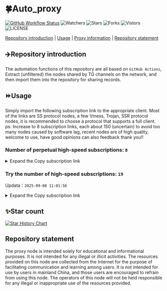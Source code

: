 # 🍀Auto_proxy
[![GitHub Workflow Status](https://img.shields.io/github/actions/workflow/status/PangTouY00/Auto_proxy/main.yml?branch=main)](https://github.com/PangTouY00/Auto_proxy/actions/workflows/main.yml?branch=main) 
![Watchers](https://img.shields.io/github/watchers/w1770946466/Auto_proxy) ![Stars](https://img.shields.io/github/stars/PangTouY00/Auto_proxy) ![Forks](https://img.shields.io/github/forks/w1770946466/Auto_proxy) ![Vistors](https://visitor-badge.laobi.icu/badge?page_id=PangTouY00.Auto_proxy) ![LICENSE](https://img.shields.io/badge/license-CC%20BY--SA%204.0-green.svg)

[Repository introduction](https://github.com/PangTouY00/Auto_proxy#Repositoryintroduction) | [Usage](https://github.com/PangTouY00/Auto_proxy#Usage) | [Proxy information](https://github.com/PangTouY00/Auto_proxy#Proxyinformation) | [Repository statement](https://github.com/PangTouY00/Auto_proxy#Repositorystatement)

## ✈️Repository introduction
The automation functions of this repository are all based on `GitHub Actions`,
Extract (unfiltered) the nodes shared by TG channels on the network, and then import them into the repository for sharing records.

## ⏩Usage
Simply import the following subscription link to the appropriate client. Most of the links are SS protocol nodes, a few Vmess, Trojan, SSR protocol nodes, it is recommended to choose a protocol that supports a full client.
ps: Increase to 8 subscription links, each about 150 (uncertain) to avoid too many nodes caused by software lag, recent nodes are of high quality, welcome to use, have good opinions can also feedback thank you!!

### Number of perpetual high-speed subscriptions: `8`

<details>
  <summary>Expand the Copy subscription link</summary>

  
- [Multiprotocol Base64 encoding](https://raw.githubusercontent.com/PangTouY00/Auto_proxy/main/Long_term_subscription1)
`https://raw.githubusercontent.com/PangTouY00/Auto_proxy/main/Long_term_subscription_num`
`Total number of merge nodes: 321`

- [Multiprotocol Base64 encoding](https://raw.githubusercontent.com/PangTouY00/Auto_proxy/main/Long_term_subscription1)
`https://raw.githubusercontent.com/PangTouY00/Auto_proxy/main/Long_term_subscription1`
`Total number of merge nodes: 41`

- [Multiprotocol Base64 encoding](https://raw.githubusercontent.com/PangTouY00/Auto_proxy/main/Long_term_subscription2)
`https://raw.githubusercontent.com/PangTouY00/Auto_proxy/main/Long_term_subscription2`
`Total number of merge nodes: 41`

- [Multiprotocol Base64 encoding](https://raw.githubusercontent.com/PangTouY00/Auto_proxy/main/Long_term_subscription3)
`https://raw.githubusercontent.com/PangTouY00/Auto_proxy/main/Long_term_subscription3`
`Total number of merge nodes: 41`

- [Multiprotocol Base64 encoding](https://raw.githubusercontent.com/PangTouY00/Auto_proxy/main/Long_term_subscription4)
`https://raw.githubusercontent.com/PangTouY00/Auto_proxy/main/Long_term_subscription4`
`Total number of merge nodes: 41`

- [Multiprotocol Base64 encoding](https://raw.githubusercontent.comPangTouY00/Auto_proxy/main/Long_term_subscription5)
`https://raw.githubusercontent.com/PangTouY00/Auto_proxy/main/Long_term_subscription5`
`Total number of merge nodes: 41`

- [Multiprotocol Base64 encoding](https://raw.githubusercontent.com/PangTouY00/Auto_proxy/main/Long_term_subscription6)
`https://raw.githubusercontent.com/PangTouY00/Auto_proxy/main/Long_term_subscription6`
`Total number of merge nodes: 41`

- [Multiprotocol Base64 encoding](https://raw.githubusercontent.com/PangTouY00/Auto_proxy/main/Long_term_subscription7)
`https://raw.githubusercontent.com/PangTouY00/Auto_proxy/main/Long_term_subscription7`
`Total number of merge nodes: 41`

- [Multiprotocol Base64 encoding](https://raw.githubusercontent.com/PangTouY00/Auto_proxy/main/Long_term_subscription8)
`https://raw.githubusercontent.com/PangTouY00/Auto_proxy/main/Long_term_subscription8`
`Total number of merge nodes: 34`

- [Clash subscription](https://raw.githubusercontent.com/PangTouY00/Auto_proxy/main/Long_term_subscription2.yaml)
`https://raw.githubusercontent.com/PangTouY00/Auto_proxy/main/Long_term_subscription1.yaml`


- [Clash subscription](https://raw.githubusercontent.com/PangTouY00/Auto_proxy/main/Long_term_subscription2.yaml)
`https://raw.githubusercontent.com/PangTouY00/Auto_proxy/main/Long_term_subscription2.yaml`


- [Clash subscription](https://raw.githubusercontent.com/PangTouY00/Auto_proxy/main/Long_term_subscription3.yaml)
`https://raw.githubusercontent.com/PangTouY00/Auto_proxy/main/Long_term_subscription3.yaml`
  
</details>

### Try the number of high-speed subscriptions: `19`
Updata：`2025-09-08 11:01:56`


<details>
  <summary>Expand the Copy subscription link</summary>  





























































































































































































































































































































































































































































































































































































































































































































































































































































































































































































































































































































































































































































































































































































































































































































































































































































































































































































































































































































































































































































































































































































































































































































































































































































































































































































































































































































































































































































































































































































































































































































































































































































































































































































































































































































































































































































































































































































































































































































































































































































































































































































































































































































































































































































































































































































































































































































































































































































































































































































































































































































































































































































































































































































































































































































































































































































































































































































































































































































































































































































































































































































































































































































































































































































































































































































































































































































































































































































































































































































































































































































































































































































































































































































































































































































































































































































































































































































































































































































































































































































































































































































































































































































































































































































































































































































































































































































































































































































































































































































































































































































































































































































































































































































































































































































































































































































































































































































































































































































































































































































































































































































































































































































































































































































































































































































































































































































































































































































































































































































































































































































































































































































































































































































































































































































































































































































































































































































































































































































































































































































































































































































































































































































































































































































































































































































































































































































































































































































































































































































































































































































































































































































































































































































































































































































































































































































































































































































































































































































































































































































































































































































































































































































































































































































































































































































































































































































































































































































































































































































































































































































































































































































































































































































































































































































































































































































































































































































































































































































































































































































































































































































































































































































































































































































































































































































































































































































































































































































































































































































































































































































































































































































































































































































































































































































































































































































































































































































































































































































































































































































































































































































































































































































































































































































































































































































































































































































































































































































































































































































































































































































































































































































































































































































































































































































































































































































































































































































































































































































































































































































































































































































































































































































































































































































































































































































































































































































































































































































































































































































































































































































































































































































































































































































































































































































































































































































































































































































































































































































































































































































































































































































































































































































































































































































































































































































































































































































































































































































































































































































































































































































































































































































































































































































































































































































































































>Trial subscription：
`https://www.huojian2.xyz/api/v1/client/subscribe?token=36243d29f15038b20cd8b052e17c4f7c`




>Trial subscription：
`https://yywhale.com/api/v1/client/subscribe?token=f02f9a51c62b1a5af3b62b19fa597603`




>Trial subscription：
`https://kingfisher.top/api/v1/client/subscribe?token=2c537e30c403d66fc1a5424735ed318b`




>Trial subscription：
`https://cfvpn.com/api/v1/client/subscribe?token=a5e8f955377a04bde7faae340385b387`




>Trial subscription：
`https://dash.tuzivip02.top/api/v1/client/subscribe?token=ea43d3f81e1c4543ae2f32325ce07858`




>Trial subscription：
`https://go.yueyun.de/api/v1/client/subscribe?token=78f0ac08aa7a4d2c430663823a218815`




>Trial subscription：
`https://dashuai.us/api/v1/client/subscribe?token=ebfc5765d6cea7022e3ec23b16a992b8`




>Trial subscription：
`https://dash.tuzivip01.top/api/v1/client/subscribe?token=5fa984503347c28ba12b22a613cba909`




>Trial subscription：
`https://dash.tuzivip03.top/api/v1/client/subscribe?token=bb1a95744e6949b9b1cda315b627a12e`




>Trial subscription：
`https://v2b.zyrhk.top/api/v1/client/subscribe?token=de1f1a48091cec49598a837ffaa529fb`




>Trial subscription：
`https://ld88.nxxbbf.com/api/v1/client/subscribe?token=0f424b107ea35565c4e3e90dac8f7cdf`




>Trial subscription：
`https://ldld.whtjdasha.com/api/v1/client/subscribe?token=d21526f1afa2f38bdcbe66b120e82bfb`




>Trial subscription：
`https://xiaohuolongjc.top/api/v1/client/subscribe?token=7c334c454b45e61c46f484570b83d149`




>Trial subscription：
`https://guanwang.1010520.click/api/v1/client/subscribe?token=43418a7180a32a7fbc313f12d872bb88`




>Trial subscription：
`https://nekocloud.qzz.io/api/v1/client/subscribe?token=9179da892642324d4cd19073428c2d9b`




>Trial subscription：
`https://www.eeevpn.com/api/v1/client/subscribe?token=eae210e5ade2c8b93f6b80e924bb04cc`




>Trial subscription：
`https://nekocloud.xx.kg/api/v1/client/subscribe?token=baf7458274145d6144bd8e9e7466ef8b`




>Trial subscription：
`https://sdvpapi.meytsoyxx.com/api/v1/client/subscribe?token=bb6683e1a2930f921e12e374bd16ef3f`




>Trial subscription：
`https://qingyun.zybs.eu.org/api/v1/client/subscribe?token=54db302b35cb3307149097d456ba5288`



</details>

## ✨Star count
[![Star History Chart](https://api.star-history.com/svg?repos=PangTouY00/Auto_proxy&type=Date)](https://star-history.com/#w1770946466/Auto_proxy&Date)



## Repository statement
The proxy node is intended solely for educational and informational purposes. It is not intended for any illegal or illicit activities. The resources provided on this node are collected from the Internet for the purpose of facilitating communication and learning among users. It is not intended for use by users in mainland China, and those users are encouraged to refrain from using this node. The operators of this node will not be held responsible for any illegal or inappropriate use of the resources provided.
